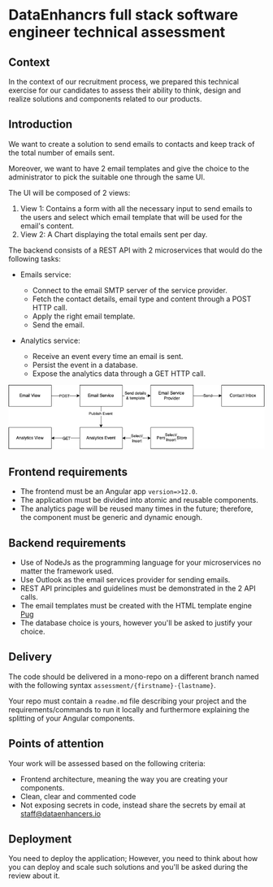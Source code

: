 # DataEnhancrs full stack software engineer technical assessment


## Context

In the context of our recruitment process, we prepared this technical exercise for our candidates to assess their ability to think, design and realize solutions and components related to our products.

## Introduction

We want to create a solution to send emails to contacts and keep track of the total number of emails sent.

Moreover, we want to have 2 email templates and give the choice to the administrator to pick the suitable one through the same UI.

The UI will be composed of 2 views: 

1. View 1: Contains a form with all the necessary input to send emails to the users and select which email template that will be used for the email's content.
2. View 2: A Chart displaying the total emails sent per day.

The backend consists of a REST API with 2 microservices that would do the following tasks: 

* Emails service: 
  * Connect to the email SMTP server of the service provider.
  * Fetch the contact details, email type and content through a POST HTTP call.
  * Apply the right email template.
  * Send the email.


* Analytics service: 
  * Receive an event every time an email is sent.
  * Persist the event in a database.
  * Expose the analytics data through a GET HTTP call.


![Assessment intro image](./assessment_intro.png?raw=true "Title")

## Frontend requirements 

* The frontend must be an Angular app `version=>12.0`.
* The application must be divided into atomic and reusable components.
* The analytics page will be reused many times in the future; therefore, the component must be generic and dynamic enough.


## Backend requirements 
* Use of NodeJs as the programming language for your microservices no matter the framework used.
* Use Outlook as the email services provider for sending emails.
* REST API principles and guidelines must be demonstrated in the 2 API calls.
* The email templates must be created with the HTML template engine [Pug](https://github.com/pugjs/pug) 
* The database choice is yours, however you'll be asked to justify your choice.

## Delivery 

The code should be delivered in a mono-repo on a different branch named with the following syntax `assessment/{firstname}-{lastname}`.

Your repo must contain a `readme.md` file describing your project and the requirements/commands to run it locally and furthermore explaining the splitting of your Angular components.

## Points of attention 

Your work will be assessed based on the following criteria: 

* Frontend architecture, meaning the way you are creating your components.
* Clean, clear and commented code
* Not exposing secrets in code, instead share the secrets by email at staff@dataenhancers.io

## Deployment

You need to deploy the application; However, you need to think about how you can deploy and scale such solutions and you'll be asked during the review about it.





